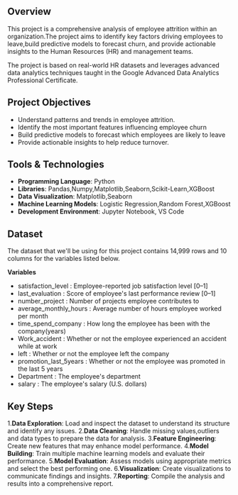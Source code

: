 ## Overview

This project is a comprehensive analysis of employee attrition within an organization.The project aims to identify key factors driving employees to leave,build predictive models to forecast churn, and provide actionable insights to the Human Resources (HR) and management teams.

The project is based on real-world HR datasets and leverages advanced data analytics techniques taught in the Google Advanced Data Analytics Professional Certificate.

## Project Objectives

- Understand patterns and trends in employee attrition.
- Identify the most important features influencing employee churn
- Build predictive models to forecast which employees are likely to leave
- Provide actionable insights to help reduce turnover.

## Tools & Technologies

- **Programming Language**: Python
- **Libraries**: Pandas,Numpy,Matplotlib,Seaborn,Scikit-Learn,XGBoost
- **Data Visualization**: Matplotlib,Seaborn
- **Machine Learning Models**: Logistic Regression,Random Forest,XGBoost
- **Development Environment**: Jupyter Notebook, VS Code


## Dataset

The dataset that we'll be using for this project contains 14,999 rows and 10 columns for the variables listed below.

**Variables**                                        

- satisfaction_level : Employee-reported job satisfaction level [0–1]
- last_evaluation	: Score of employee's last performance review [0–1]
- number_project	: Number of projects employee contributes to
- average_monthly_hours	: Average number of hours employee worked per month
- time_spend_company : How long the employee has been with the company(years)
- Work_accident	: Whether or not the employee experienced an accident                               while at work
- left : Whether or not the employee left the company
- promotion_last_5years : Whether or not the employee was promoted in the last                              5 years
- Department : The employee's department
- salary : The employee's salary (U.S. dollars)

## Key Steps

1.**Data Exploration**: Load and inspect the dataset to understand its structure and identify any issues.
2.**Data Cleaning**: Handle missing values,outliers and data types to prepare the data for analysis.
3.**Feature Engineering**: Create new features that may enhance model performance.
4.**Model Building**: Train multiple machine learning models and evaluate their performance.
5.**Model Evaluation**: Assess models using appropriate metrics and select the best performing one.
6.**Visualization**: Create visualizations to communicate findings and insights.
7.**Reporting**: Compile the analysis and results into a comprehensive report.

 




